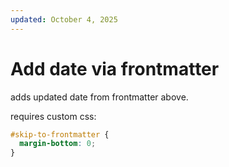 ```yaml
---
updated: October 4, 2025
---
```


# Add date via frontmatter 

adds updated date from frontmatter above. 

requires custom css:

```css
#skip-to-frontmatter {
  margin-bottom: 0;
}
```